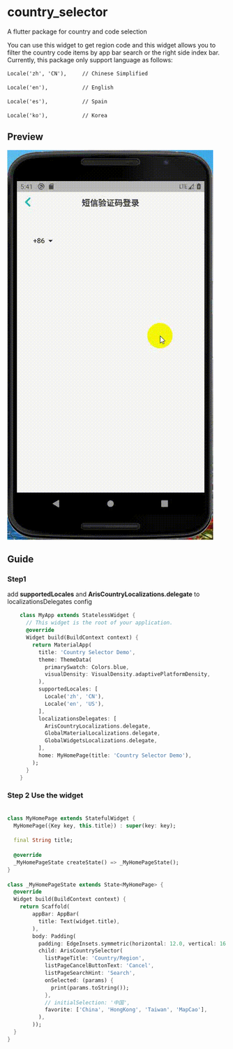 # country_selector

A flutter package for country and code selection

You can use this widget to get region code and this widget allows you to filter
the country code items by app bar search or the right side index bar.
Currently, this package only support language as follows:

    Locale('zh', 'CN'),     // Chinese Simplified
    
    Locale('en'),           // English
    
    Locale('es'),           // Spain
    
    Locale('ko'),           // Korea

## Preview

![preview](https://github.com/arisorgcn/country_selector/blob/main/assets/images/country_selector_1.gif)

## Guide

### Step1

add **supportedLocales** and **ArisCountryLocalizations.delegate** to localizationsDelegates config

```dart
    class MyApp extends StatelessWidget {
      // This widget is the root of your application.
      @override
      Widget build(BuildContext context) {
        return MaterialApp(
          title: 'Country Selector Demo',
          theme: ThemeData(
            primarySwatch: Colors.blue,
            visualDensity: VisualDensity.adaptivePlatformDensity,
          ),
          supportedLocales: [
            Locale('zh', 'CN'),
            Locale('en', 'US'),
          ],
          localizationsDelegates: [
            ArisCountryLocalizations.delegate,
            GlobalMaterialLocalizations.delegate,
            GlobalWidgetsLocalizations.delegate,
          ],
          home: MyHomePage(title: 'Country Selector Demo'),
        );
      }
    }
```

### Step 2 Use the widget

```dart

class MyHomePage extends StatefulWidget {
  MyHomePage({Key key, this.title}) : super(key: key);

  final String title;

  @override
  _MyHomePageState createState() => _MyHomePageState();
}

class _MyHomePageState extends State<MyHomePage> {
  @override
  Widget build(BuildContext context) {
    return Scaffold(
        appBar: AppBar(
          title: Text(widget.title),
        ),
        body: Padding(
          padding: EdgeInsets.symmetric(horizontal: 12.0, vertical: 16.0),
          child: ArisCountrySelector(
            listPageTitle: 'Country/Region',
            listPageCancelButtonText: 'Cancel',
            listPageSearchHint: 'Search',
            onSelected: (params) {
              print(params.toString());
            },
            // initialSelection: '中国',
            favorite: ['China', 'HongKong', 'Taiwan', 'MapCao'],
          ),
        ));
  }
}